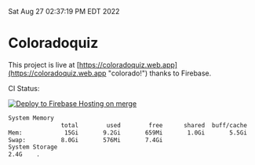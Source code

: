 Sat Aug 27 02:37:19 PM EDT 2022

# Coloradoquiz


This project is live at [https://coloradoquiz.web.app](https://coloradoquiz.web.app "colorado!") thanks to Firebase.

CI Status: 

[![Deploy to Firebase Hosting on merge](https://github.com/teamkushal/coloradoquiz/actions/workflows/firebase-hosting-merge.yml/badge.svg)](https://github.com/teamkushal/coloradoquiz/actions/workflows/firebase-hosting-merge.yml)

```bash
System Memory
               total        used        free      shared  buff/cache   available
Mem:            15Gi       9.2Gi       659Mi       1.0Gi       5.5Gi       4.8Gi
Swap:          8.0Gi       576Mi       7.4Gi
System Storage
2.4G	.
```
```bash
